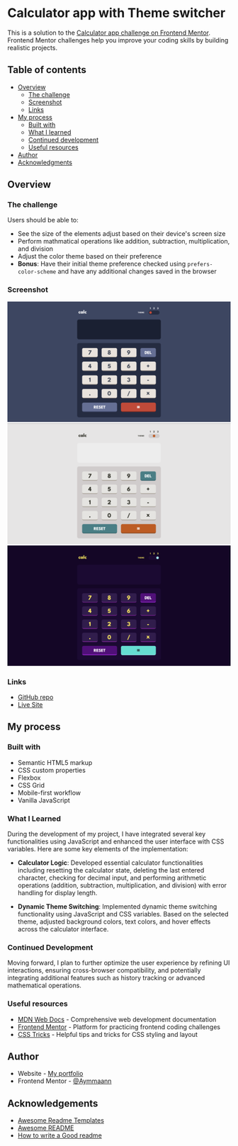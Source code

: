 # Calculator app with Theme switcher

This is a solution to the [Calculator app challenge on Frontend Mentor](https://www.frontendmentor.io/challenges/calculator-app-9lteq5N29). Frontend Mentor challenges help you improve your coding skills by building realistic projects. 

## Table of contents

- [Overview](#overview)
  - [The challenge](#the-challenge)
  - [Screenshot](#screenshot)
  - [Links](#links)
- [My process](#my-process)
  - [Built with](#built-with)
  - [What I learned](#what-i-learned)
  - [Continued development](#continued-development)
  - [Useful resources](#useful-resources)
- [Author](#author)
- [Acknowledgments](#acknowledgments)

## Overview

### The challenge

Users should be able to:

- See the size of the elements adjust based on their device's screen size
- Perform mathmatical operations like addition, subtraction, multiplication, and division
- Adjust the color theme based on their preference
- **Bonus**: Have their initial theme preference checked using `prefers-color-scheme` and have any additional changes saved in the browser

### Screenshot

![Screenshot1](./images/screenshot.jpg)
![Screenshot2](./images/screenshot1.jpg)
![Screenshot3](./images/screenshot2.jpg)

### Links

- [GitHub repo](https://github.com/Aymmaann/Front-End-Development/tree/main/Calculator%20app%20with%20theme%20switcher)
- [Live Site]()

## My process

### Built with

- Semantic HTML5 markup
- CSS custom properties
- Flexbox
- CSS Grid
- Mobile-first workflow
- Vanilla JavaScript


### What I Learned
During the development of my project, I have integrated several key functionalities using JavaScript and enhanced the user interface with CSS variables. Here are some key elements of the implementation:

- **Calculator Logic**: Developed essential calculator functionalities including resetting the calculator state, deleting the last entered character, checking for decimal input, and performing arithmetic operations (addition, subtraction, multiplication, and division) with error handling for display length.

- **Dynamic Theme Switching**: Implemented dynamic theme switching functionality using JavaScript and CSS variables. Based on the selected theme, adjusted background colors, text colors, and hover effects across the calculator interface.


### Continued Development
Moving forward, I plan to further optimize the user experience by refining UI interactions, ensuring cross-browser compatibility, and potentially integrating additional features such as history tracking or advanced mathematical operations.

### Useful resources

- [MDN Web Docs](https://developer.mozilla.org/) - Comprehensive web development documentation
- [Frontend Mentor](https://www.frontendmentor.io/challenges) - Platform for practicing frontend coding challenges
- [CSS Tricks](https://css-tricks.com/) - Helpful tips and tricks for CSS styling and layout


## Author

- Website - [My portfolio](https://ayman03-portfolio.netlify.app/)
- Frontend Mentor - [@Aymmaann](https://www.frontendmentor.io/profile/Aymmaann)

## Acknowledgements

 - [Awesome Readme Templates](https://awesomeopensource.com/project/elangosundar/awesome-README-templates)
 - [Awesome README](https://github.com/matiassingers/awesome-readme)
 - [How to write a Good readme](https://bulldogjob.com/news/449-how-to-write-a-good-readme-for-your-github-project)


